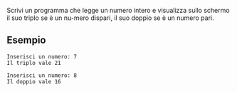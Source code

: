 Scrivi un programma che legge un numero intero e visualizza sullo schermo il suo triplo se è un nu-mero dispari, il suo doppio se è un numero pari.

## Esempio

```plaintext
Inserisci un numero: 7
Il triplo vale 21

Inserisci un numero: 8
Il doppio vale 16
```